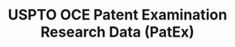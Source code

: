 ---
bigquery: https://console.cloud.google.com/bigquery?p=patents-public-data&d=uspto_oce_pair&page=dataset
citation: 'Graham, S. Marco, A., and Miller, A. (2015). “The USPTO Patent Examination
  Research Dataset: A Window on the Process of Patent Examination.”'
contributors: Graham, S. Marco, A., Miller, A.
cost: None
description: The latest version of PatEx (referred to below as the 2020 release) contains
  detailed information on nearly 11.9 million publicly-viewable provisional and non-provisional
  patent applications to the USPTO and over 4.6 million Patent Cooperation Treaty
  (PCT) applications. It is based on data that OCE downloaded from the Patent Examination
  Data System (PEDS) in April, 2021. The PEDS data are sourced from Public PAIR. The
  first time that OCE used PEDS as the basis of PatEx was for the 2019 release. We
  took the PEDS data and organized it into the familiar PatEx data files, which are
  based on the organization of the Public PAIR portal. The data files include information
  on each application’s characteristics, prosecution history, continuation history,
  claims of foreign priority, patent term adjustment history, publication history,
  and correspondence address information.
documentation: 'For the 2019 and later releases, new technical documentation is available
  https://www.uspto.gov/sites/default/files/documents/PatEx-2019-Technical-Doc.pdf


  A document describing the 2014-2017 data sets is available and can be cited as:
  Graham, Stuart J.H. and Marco, Alan C. and Miller, Richard, The USPTO Patent Examination
  Research Dataset: A Window on the Process of Patent Examination (November 30, 2015).
  Available at SSRN: https://ssrn.com/abstract=2702637.'
last_edit: Mon, 04 Apr 2022 19:06:22 GMT
location: https://www.uspto.gov/ip-policy/economic-research/research-datasets/patent-examination-research-dataset-public-pair
maintained_by: EconomicsData@uspto.gov
related_publications: https://ssrn.com/abstract=29956744, https://ssrn.com/abstract=2702637
schema_fields: '[''correspondence_region_name'', ''event_code'', ''application_number'',
  ''examiner_name_middle'', ''inventor_rank'', ''event_description'', ''invention_title'',
  ''disposal_type'', ''foreign_parent_id'', ''uspc_class'', ''invention_subject_matter'',
  ''atty_docket_number'', ''inventor_name_middle'', ''foreign_parent_date'', ''inventor_name_last'',
  ''correspondence_region_code'', ''filing_date'', ''inventor_name_first'', ''inventor_country_name'',
  ''inventor_country_code'', ''appl_status_code'', ''wipo_pub_date'', ''file_location'',
  ''small_entity_indicator'', ''correspondence_name_line_2'', ''wipo_pub_number'',
  ''abandon_date'', ''aia_first_to_file'', ''correspondence_street_line_1'', ''parent_country'',
  ''patent_number'', ''parent_application_number'', ''patent_issue_date'', ''examiner_id'',
  ''application_type'', ''correspondence_street_line_2'', ''customer_number'', ''earliest_pgpub_number'',
  ''examiner_art_unit'', ''correspondence_name_line_1'', ''child_filing_date'', ''correspondence_city'',
  ''correspondence_postal_code'', ''child_application_number'', ''status_code'', ''correspondence_country_code'',
  ''continuation_type'', ''correspondence_country_name'', ''sequence_number'', ''inventor_region_code'',
  ''appl_status_date'', ''parent_filing_date'', ''inventor_address_type'', ''examiner_name_last'',
  ''recorded_date'', ''confirm_number'', ''uspc_subclass'', ''application_number_pair'',
  ''status_description'', ''examiner_name_first'', ''file_location_date'', ''parent_country_code'',
  ''earliest_pgpub_date'']'
shortname: patex
tags:
- patents
- legal
- history
terms_of_use: 'USPTO’s online databases are not designed or intended to be a source
  for bulk downloads of USPTO data when accessed through the website’s interfaces.
  Individuals, companies, IP addresses, or blocks of IP addresses who, in effect,
  deny or decrease service by generating unusually high numbers of database accesses
  (searches, pages, or hits), whether generated manually or in an automated fashion,
  may be denied access to USPTO servers without notice.


  Bulk data products may be separately obtained from the USPTO, either for free or
  at the cost of dissemination. For details, see information on Electronic Bulk Data
  Products: https://www.uspto.gov/learning-and-resources/electronic-bulk-data-products'
title: USPTO OCE Patent Examination Research Data (PatEx)
uuid: 4342caa7-23af-420c-b2f6-6088f133df6a
---